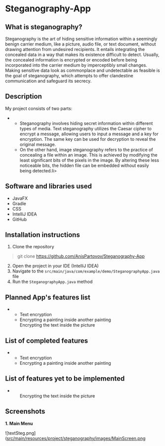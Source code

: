 # Steganography-App
## What is steganography? 
Steganography is the art of hiding sensitive information within a seemingly benign carrier medium, like a picture, audio file, or text document, without drawing attention from undesired recipients. It entails integrating the concealed data in a way that makes its existence difficult to detect. Usually, the concealed information is encrypted or encoded before being incorporated into the carrier medium by imperceptibly small changes. Making sensitive data look as commonplace and undetectable as feasible is the goal of steganography, which attempts to offer clandestine communication and safeguard its secrecy.
## Description
My project consists of two parts:
<ul>
    <li>
         <ul>
             <li>Steganography involves hiding secret information within different types of media. Text steganography utilizes the Caesar cipher to encrypt a message, allowing users to input a message and a key for encryption. The same key can be used for decryption to reveal the original message.   </li>
        </ul>
        <ul> 
             <li>On the other hand, image steganography refers to the practice of concealing a file within an image. This is achieved by modifying the least significant bits of the pixels in the image. By altering these less noticeable bits, the hidden file can be embedded without easily being detected.li>
        </ul> 
    </li>
</ul>

## Software and libraries used
- JavaFX
- Gradle
- CSS
- IntelliJ IDEA
- GitHub
## Installation instructions
1. Clone the repository
> git clone https://github.com/AnisPartovov/Steganography-App
2. Open the project in your IDE (IntelliJ IDEA)
3. Navigate to the `src/main/java/com/example/demo/SteganographyApp.java` file
4. Run the `SteganographyApp.java` method
## Planned App's features list
<ul>
    <li>
        <ul>
             <li>Text encryption   </li>
        </ul>
        <ul> 
             <li>Encrypting a painting inside another painting </li>
        </ul> 
        <ul>Encrypting the text inside the picture</ul>
    </li>
</ul>

## List of completed features
<ul>
    <li>
        <ul>
             <li>Text encryption   </li>
        </ul>
        <ul> 
             <li>Encrypting a painting inside another painting </li>
        </ul>
    </li>
</ul>

## List of features yet to be implemented
<ul>
    <li>
        <ul>Encrypting the text inside the picture</ul>
    </li>
</ul>

## Screenshots

**1. Main Menu**

   ![textSteg.png]([src/main/resources/project/steganography/images/MainScreen.png](https://github.com/AnisPartovov/Steganography-App/blob/main/FinalProject(Java)/src/main/Screenshot%20from%202023-05-25%2010-51-42.png)


